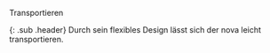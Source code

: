 Transportieren

{: .sub .header}
Durch sein flexibles Design lässt sich der nova leicht transportieren.
